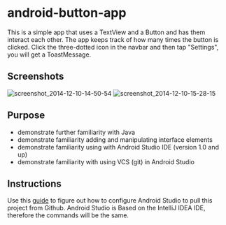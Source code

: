 android-button-app
==================
This is a simple app that uses a TextView and a Button and has them interact each other. The app keeps track of how many times the button is clicked. Click the three-dotted icon in the navbar and then tap "Settings", you will get a ToastMessage.

## Screenshots
![screenshot_2014-12-10-14-50-54](https://cloud.githubusercontent.com/assets/8616618/5384257/fb86af00-8085-11e4-9de2-a875ac29865e.png)    ![screenshot_2014-12-10-15-28-15](https://cloud.githubusercontent.com/assets/8616618/5384258/fb8f09b6-8085-11e4-9bde-518de7edaa2d.png)

## Purpose
- demonstrate further familiarity with Java
- demonstrate familiarity adding and manipulating interface elements
- demonstrate familiarity using with Android Studio IDE (version 1.0 and up)
- demonstrate familiarity with using VCS (git) in Android Studio

## Instructions
Use this [guide](https://www.jetbrains.com/idea/help/cloning-a-repository-from-github.html) to figure out how to configure Android Studio to pull this project from Github. Android Studio is Based on the IntelliJ IDEA IDE, therefore the commands will be the same.
